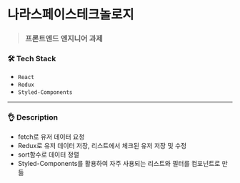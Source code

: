 # 나라스페이스테크놀로지
> ### 프론트엔드 엔지니어 과제

### 🛠️ Tech Stack
- `React`
- `Redux`
- `Styled-Components`
---------
### 👌 Description
- fetch로 유저 데이터 요청
- Redux로 유저 데이터 저장, 리스트에서 체크된 유저 저장 및 수정
- sort함수로 데이터 정렬
- Styled-Components를 활용하여 자주 사용되는 리스트와 필터를 컴포넌트로 만듦

